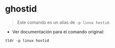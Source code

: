 # ghostid

> Este comando es un alias de `-p linux hostid`.

- Ver documentación para el comando original:

`tldr -p linux hostid`
